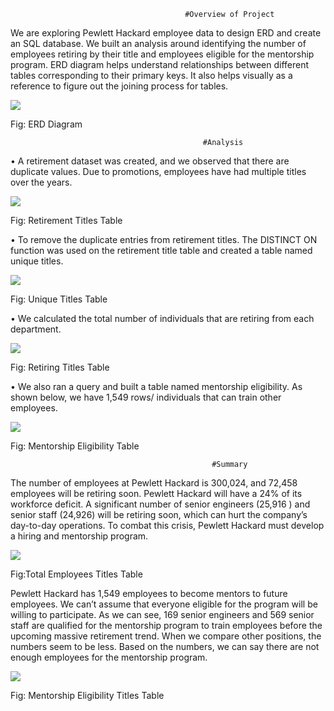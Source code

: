                                            #Overview of Project

We are exploring Pewlett Hackard employee data to design ERD and create an SQL database. We built an analysis around identifying the number of employees retiring by their title and employees eligible for the mentorship program. ERD diagram helps understand relationships between different tables corresponding to their primary keys. It also helps visually as a reference to figure out the joining process for tables.

![](https://github.com/smzd/Pewlett_Hackard_Analysis/blob/main/Resources/png_files/employeeDB.png)

Fig: ERD Diagram

                                               #Analysis

•	A retirement dataset was created, and we observed that there are duplicate values. Due to promotions, employees have had multiple titles over the years.

![](https://github.com/smzd/Pewlett_Hackard_Analysis/blob/main/Resources/png_files/retirement_title.png)

Fig: Retirement Titles Table

•	To remove the duplicate entries from retirement titles. The DISTINCT ON function was used on the retirement title table and created a table named unique titles. 

![](https://github.com/smzd/Pewlett_Hackard_Analysis/blob/main/Resources/png_files/unique_titles.png)

Fig: Unique Titles Table

•	We calculated the total number of individuals that are retiring from each department. 

![](https://github.com/smzd/Pewlett_Hackard_Analysis/blob/main/Resources/png_files/retiring_titles.png)

Fig: Retiring Titles Table

•	We also ran a query and built a table named mentorship eligibility. As shown below, we have 1,549 rows/ individuals that can train other employees.

![](https://github.com/smzd/Pewlett_Hackard_Analysis/blob/main/Resources/png_files/mentorship_eligibility.png)

Fig: Mentorship Eligibility Table


                                                 #Summary

The number of employees at Pewlett Hackard is 300,024, and 72,458 employees will be retiring soon. Pewlett Hackard will have a 24% of its workforce deficit. A significant number of senior engineers (25,916 ) and senior staff (24,926) will be retiring soon, which can hurt the company’s day-to-day operations. To combat this crisis, Pewlett Hackard must develop a hiring and mentorship program. 

![](https://github.com/smzd/Pewlett_Hackard_Analysis/blob/main/Resources/png_files/total_emp.png)

Fig:Total Employees Titles Table

Pewlett Hackard has 1,549 employees to become mentors to future employees. We can’t assume that everyone eligible for the program will be willing to participate. As we can see, 169 senior engineers and 569 senior staff are qualified for the mentorship program to train employees before the upcoming massive retirement trend. When we compare other positions, the numbers seem to be less. Based on the numbers, we can say there are not enough employees for the mentorship program.

![](https://github.com/smzd/Pewlett_Hackard_Analysis/blob/main/Resources/png_files/mentorship_eligibility_group.png)

Fig: Mentorship Eligibility Titles Table
